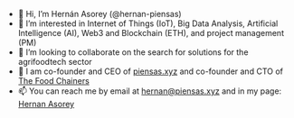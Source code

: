 - 👋 Hi, I’m Hernán Asorey (@hernan-piensas)
- 👀 I’m interested in Internet of Things (IoT), Big Data Analysis, Artificial Intelligence (AI), Web3 and Blockchain (ETH), and project management (PM)
- 💞️ I’m looking to collaborate on the search for solutions for the agrifoodtech sector
- 🌱 I am co-founder and CEO of [piensas.xyz](https://piensas.xyz) and co-founder and CTO of [The Food Chainers](thefoodchainers.io)
- 📫 You can reach me by email at [hernan@piensas.xyz](mailto:hernan@piensas.xyz) and in my page: [Hernan Asorey](piensas.xyz/hernan)
